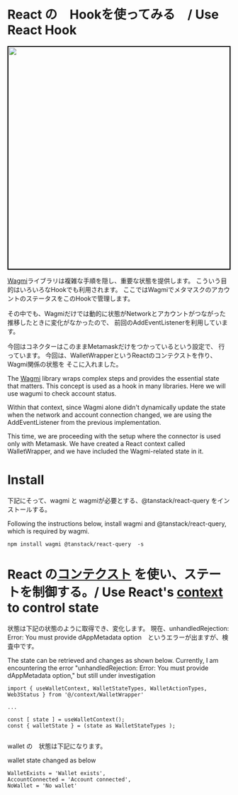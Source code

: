 # React の　Hookを使ってみる　/ Use React Hook

<div style="border:1px solid black;display:inline-block">
<img src="https://github.com/airinterface/ethereum101/assets/2448586/8664508a-362c-4b98-a72d-26e02e27d6e7" style="border:1px solid black; width:500px" />
</div>




[Wagmi](https://wagmi.sh/)ライブラリは複雑な手順を隠し、重要な状態を提供します。
こういう目的はいろいろなHookでも利用されます。
ここではWagmiでメタマスクのアカウントのステータスをこのHookで管理します。



その中でも、Wagmiだけでは動的に状態がNetworkとアカウントがつながった推移したときに変化がなかったので、
前回のAddEventListenerを利用しています。


今回はコネクターはこのままMetamaskだけをつかっているという設定で、
行っています。
今回は、WalletWrapperというReactのコンテクストを作り、Wagmi関係の状態を
そこに入れました。



The [Wagmi](https://wagmi.sh/) library wraps complex steps and provides the essential state that matters.
This concept is used as a hook in many libraries.
Here we will use wagumi to check account status.


Within that context, since Wagmi alone didn't dynamically update the state when the network and account connection changed, we are using the AddEventListener from the previous implementation.



This time, we are proceeding with the setup where the connector is used only with Metamask. We have created a React context called WalletWrapper, and we have included the Wagmi-related state in it.





# Install


下記にそって、wagmi と wagmiが必要とする、@tanstack/react-query
をインストールする。


Following the instructions below, install wagmi and @tanstack/react-query, which is required by wagmi.



```
npm install wagmi @tanstack/react-query  -s
```


# React の[コンテクスト](https://react.dev/reference/react/useContext#usecontext) を使い、ステートを制御する。/ Use React's [context](https://react.dev/reference/react/useContext#usecontext) to control state



状態は下記の状態のように取得でき、変化します。
現在、unhandledRejection: Error: You must provide dAppMetadata option　というエラーが出ますが、検査中です。

The state can be retrieved and changes as shown below. Currently, I am encountering the error "unhandledRejection: Error: You must provide dAppMetadata option," but still under investigation 

```
import { useWalletContext, WalletStateTypes, WalletActionTypes, Web3Status } from '@/context/WalletWrapper'

...

const [ state ] = useWalletContext();
const { walletState } = (state as WalletStateTypes );


```


wallet の　状態は下記になります。

wallet state changed as below

```
WalletExists = 'Wallet exists',
AccountConnected = 'Account connected',
NoWallet = 'No wallet'
```


